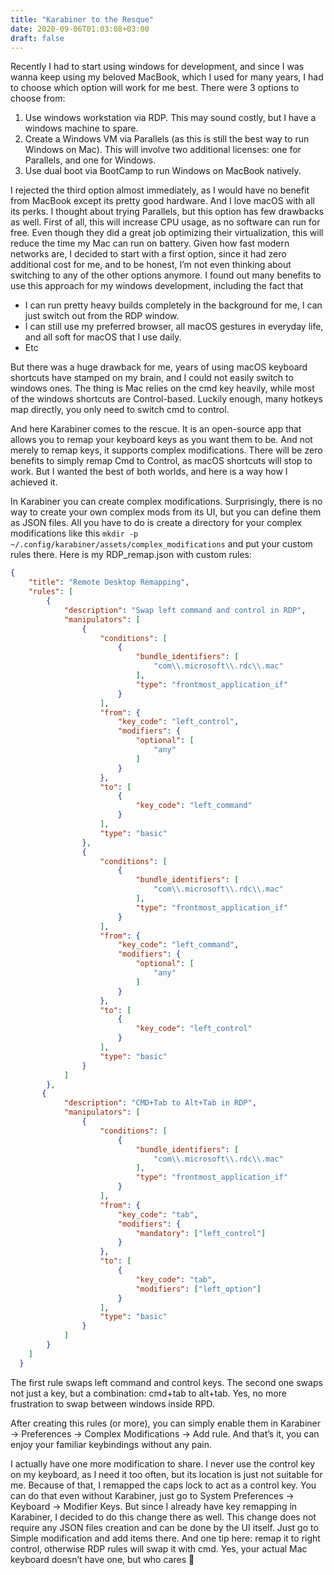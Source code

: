 ```yaml
---
title: "Karabiner to the Resque"
date: 2020-09-06T01:03:08+03:00
draft: false
---
```


Recently I had to start using windows for development, and since I was wanna keep using my beloved MacBook, which I used for many years, I had to choose which option will work for me best. There were 3 options to choose from:
1. Use windows workstation via RDP. This may sound costly, but I have a windows machine to spare.
2. Create a Windows VM via Parallels (as this is still the best way to run Windows on Mac). This will involve two additional licenses: one for Parallels, and one for Windows.
3. Use dual boot via BootCamp to run Windows on MacBook natively.

I rejected the third option almost immediately, as I would have no benefit from MacBook except its pretty good hardware. And I love macOS with all its perks. I thought about trying Parallels, but this option has few drawbacks as well. First of all, this will increase CPU usage, as no software can run for free. Even though they did a great job optimizing their virtualization, this will reduce the time my Mac can run on battery.
Given how fast modern networks are, I decided to start with a first option, since it had zero additional cost for me, and to be honest, I’m not even thinking about switching to any of the other options anymore. I found out many benefits to use this approach for my windows development, including the fact that
- I can run pretty heavy builds completely in the background for me, I can just switch out from the RDP window.
- I can still use my preferred browser, all macOS gestures in everyday life, and all soft for macOS that I use daily.
- Etc

But there was a huge drawback for me, years of using macOS keyboard shortcuts have stamped on my brain, and I could not easily switch to windows ones. The thing is Mac relies on the cmd key heavily, while most of the windows shortcuts are Control-based. Luckily enough, many hotkeys map directly, you only need to switch cmd to control.

And here Karabiner comes to the rescue. It is an open-source app that allows you to remap your keyboard keys as you want them to be. And not merely to remap keys, it supports complex modifications. There will be zero benefits to simply remap Cmd to Control, as macOS shortcuts will stop to work. But I wanted the best of both worlds, and here is a way how I achieved it.

In Karabiner you can create complex modifications. Surprisingly, there is no way to create your own complex mods from its UI, but you can define them as JSON files. All you have to do is create a directory for your complex modifications like this `mkdir -p ~/.config/karabiner/assets/complex_modifications` and put your custom rules there. Here is my RDP_remap.json with custom rules:

```json
{
    "title": "Remote Desktop Remapping",
    "rules": [
        {
            "description": "Swap left command and control in RDP",
            "manipulators": [
                {
                    "conditions": [
                        {
                            "bundle_identifiers": [
                                "com\\.microsoft\\.rdc\\.mac"
                            ],
                            "type": "frontmost_application_if"
                        }
                    ],
                    "from": {
                        "key_code": "left_control",
                        "modifiers": {
                            "optional": [
                                "any"
                            ]
                        }
                    },
                    "to": [
                        {
                            "key_code": "left_command"
                        }
                    ],
                    "type": "basic"
                },
                {
                    "conditions": [
                        {
                            "bundle_identifiers": [
                                "com\\.microsoft\\.rdc\\.mac"
                            ],
                            "type": "frontmost_application_if"
                        }
                    ],
                    "from": {
                        "key_code": "left_command",
                        "modifiers": {
                            "optional": [
                                "any"
                            ]
                        }
                    },
                    "to": [
                        {
                            "key_code": "left_control"
                        }
                    ],
                    "type": "basic"
                }
            ]
        },
       {
            "description": "CMD+Tab to Alt+Tab in RDP",
            "manipulators": [
                {
                    "conditions": [
                        {
                            "bundle_identifiers": [
                                "com\\.microsoft\\.rdc\\.mac"
                            ],
                            "type": "frontmost_application_if"
                        }
                    ],
                    "from": {
                        "key_code": "tab",
                        "modifiers": {
                            "mandatory": ["left_control"]
                        }
                    },
                    "to": [
                        {
                            "key_code": "tab",
                            "modifiers": ["left_option"]
                        }
                    ],
                    "type": "basic"
                }
            ]
        }
    ]
  }
```

The first rule swaps left command and control keys. The second one swaps not just a key, but a combination: cmd+tab to alt+tab. Yes, no more frustration to swap between windows inside RPD.

After creating this rules (or more), you can simply enable them in Karabiner -> Preferences -> Complex Modifications -> Add rule. And that’s it, you can enjoy your familiar keybindings without any pain.

I actually have one more modification to share. I never use the control key on my keyboard, as I need it too often, but its location is just not suitable for me. Because of that, I remapped the caps lock to act as a control key. You can do that even without Karabiner, just go to System Preferences -> Keyboard -> Modifier Keys. But since I already have key remapping in Karabiner, I decided to do this change there as well. This change does not require any JSON files creation and can be done by the UI itself. Just go to Simple modification and add items there. And one tip here: remap it to right control, otherwise RDP rules will swap it with cmd. Yes, your actual Mac keyboard doesn’t have one, but who cares 🙂
